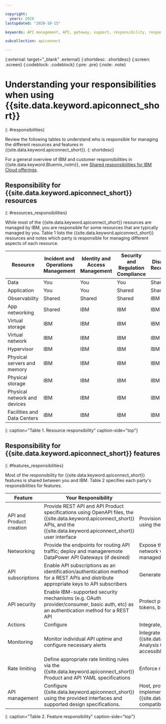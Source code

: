 ```yaml
---

copyright:
  years: 2020
lastupdated: "2020-10-15"

keywords: API management, API, gateway, support, responsibility, responsible

subcollection: apiconnect

---
```


{:external: target="_blank" .external} 
{:shortdesc: .shortdesc}
{:screen: .screen}
{:codeblock: .codeblock}
{:pre: .pre}
{:note: .note}

# Understanding your responsibilities when using {{site.data.keyword.apiconnect_short}}
{: #responsibilities}

Review the following tables to understand who is responsible for managing the different resources and features in {{site.data.keyword.apiconnect_short}}.
{: shortdesc}


For a general overview of IBM and customer responsibilities in {{site.data.keyword.Bluemix_notm}}, see [Shared responsibilities for IBM Cloud offerings](/docs/overview?topic=overview-shared-responsibilities).

## Responsibility for {{site.data.keyword.apiconnect_short}} resources
{: #resources_responsibilities}

While most of the {{site.data.keyword.apiconnect_short}} resources are managed by IBM, you are responsible for some resources that are typically managed by you. Table 1 lists the {{site.data.keyword.apiconnect_short}} resources and notes which party is responsible for managing different aspects of each resource.

| Resource                     | Incident and Operations Management | Identity and Access Management | Security and Regulation Compliance | Disaster Recovery |
| ---------------------------- | --------------------- | ------------------| --------------------- | -------- |
| Data                         | You                   | You               | You                   | Shared   |
| Application                  | You                   | You               | Shared                | Shared   |
| Observability                | Shared                | Shared            | Shared                | IBM      |
| App networking               | Shared                | IBM               | IBM                   | IBM      |
| Virtual storage              | IBM                   | IBM               | IBM                   | IBM      |
| Virtual network              | IBM                   | IBM               | IBM                   | IBM      |
| Hypervisor                   | IBM                   | IBM               | IBM                   | IBM      |
| Physical servers and memory  | IBM                   | IBM               | IBM                   | IBM      |
| Physical storage             | IBM                   | IBM               | IBM                   | IBM      |
| Physical network and devices | IBM                   | IBM               | IBM                   | IBM      |
| Facilities and Data Centers  | IBM                   | IBM               | IBM                   | IBM      |
{: caption="Table 1. Resource responsibility" caption-side="top"}


## Responsibility for {{site.data.keyword.apiconnect_short}} features
{: #features_responsibilities}

Most of the responsibility for {{site.data.keyword.apiconnect_short}} features is shared between you and IBM. Table 2 specifies each party's responsibilities for features.

| Feature             | Your Responsibility           | IBM's Responsibility           |
| --------------------| ----------------------------- | -------------------------------|
| API and Product creation        | Provide REST API and API Product specifications using OpenAPI files, the {{site.data.keyword.apiconnect_short}} APIs, and the {{site.data.keyword.apiconnect_short}} user interface | Provision and deploy the REST API using the your specifications |
| Networking      | Provide the endpoints for routing API traffic; deploy and manageremote DataPower API Gateways (if desired) | Expose the API to a public or private network via the IBM managed or a self-managed DataPower API Gateway |
| API subscriptions            | Enable API subscriptions as an identification/authentication method for a REST APIs and distribute appropriate keys to API subscribers | Generate and authenticate API keys |
| API security               | Enable IBM-supported security mechanisms (e.g. OAuth provider/consumer, basic auth, etc) as an authentication method for a REST API | Protect published APIs via OAuth tokens, basic auth, etc |
| Actions             | Configure | Integrate, generate, and activate |
| Monitoring          | Monitor individual API uptime and configure necessary alerts | Integrate with {{site.data.keyword.cloud_notm}} Log Analysis to provide customer-accessible API operational logs |
| Rate limiting       | Define appropriate rate limiting rules via the {{site.data.keyword.apiconnect_short}} Product and API YAML specifications | Enforce rate limits |
| API management | Configure {{site.data.keyword.apiconnect_short}} using the provided interfaces and supported design specifications. | Host, provision, integrate, and implement your APIs using your {{site.data.keyword.apiconnect_short}}-compatible specifications |
{: caption="Table 2. Feature responsibility" caption-side="top"}

